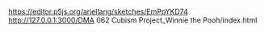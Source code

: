 https://editor.p5js.org/ariellang/sketches/EmPpYKD74
http://127.0.0.1:3000/DMA 062 Cubism Project_Winnie the Pooh/index.html
